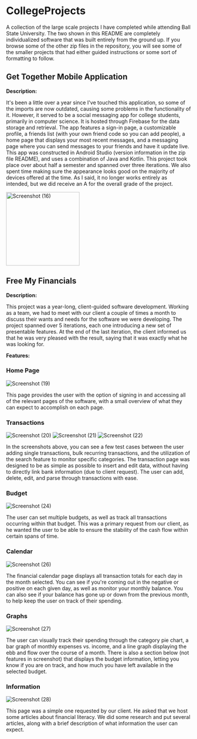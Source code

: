 # CollegeProjects

A collection of the large scale projects I have completed while attending Ball State University. The two shown in this README are completely individualized software that was built entirely from the ground up. If you browse some of the other zip files in the repository, you will see some of the smaller projects that had either guided instructions or some sort of formatting to follow.

## Get Together Mobile Application
**Description:**

It's been a little over a year since I've touched this application, so some of the imports are now outdated, causing some problems in the functionality of it. However, it served to be a social messaging app for college students, primarily in computer science. It is hosted through Firebase for the data storage and retrieval. The app features a sign-in page, a customizable profile, a friends list (with your own friend code so you can add people), a home page that displays your most recent messages, and a messaging page where you can send messages to your friends and have it update live. This app was constructed in Android Studio (version information in the zip file README), and uses a combination of Java and Kotlin. This project took place over about half a semester and spanned over three iterations. We also spent time making sure the appearance looks good on the majority of devices offered at the time. As I said, it no longer works entirely as intended, but we did receive an A for the overall grade of the project.

<img src="https://github.com/DennisRBeaver/CollegeProjects/assets/112116511/2602cff7-71c0-4a89-ad74-c82bcbb0709c" alt="Screenshot (16)" width="200"/>

## Free My Financials
**Description:**

This project was a year-long, client-guided software development. Working as a team, we had to meet with our client a couple of times a month to discuss their wants and needs for the software we were developing. The project spanned over 5 iterations, each one introducing a new set of presentable features. At the end of the last iteration, the client informed us that he was very pleased with the result, saying that it was exactly what he was looking for.

**Features:**

### Home Page

![Screenshot (19)](https://github.com/DennisRBeaver/CollegeProjects/assets/112116511/43d51c61-8789-4e73-96e7-7dd5d413c16a)

This page provides the user with the option of signing in and accessing all of the relevant pages of the software, with a small overview of what they can expect to accomplish on each page.

### Transactions

![Screenshot (20)](https://github.com/DennisRBeaver/CollegeProjects/assets/112116511/6e94abda-2597-409b-bb74-6621ae55b11a)
![Screenshot (21)](https://github.com/DennisRBeaver/CollegeProjects/assets/112116511/28f172c6-a3b5-49b6-90b1-d7d7da32195e)
![Screenshot (22)](https://github.com/DennisRBeaver/CollegeProjects/assets/112116511/2141f1cc-a9d6-45ed-91a1-02861f99427a)

In the screenshots above, you can see a few test cases between the user adding single transactions, bulk recurring transactions, and the utilization of the search feature to monitor specific categories. The transaction page was designed to be as simple as possible to insert and edit data, without having to directly link bank information (due to client request). The user can add, delete, edit, and parse through transactions with ease.

### Budget

![Screenshot (24)](https://github.com/DennisRBeaver/CollegeProjects/assets/112116511/187abe1f-00dd-4fbe-988e-3ea543359abc)

The user can set multiple budgets, as well as track all transactions occurring within that budget. This was a primary request from our client, as he wanted the user to be able to ensure the stability of the cash flow within certain spans of time.

### Calendar

![Screenshot (26)](https://github.com/DennisRBeaver/CollegeProjects/assets/112116511/5648998a-e146-45da-8251-b3042ca02ef6)

The financial calendar page displays all transaction totals for each day in the month selected. You can see if you're coming out in the negative or positive on each given day, as well as monitor your monthly balance. You can also see if your balance has gone up or down from the previous month, to help keep the user on track of their spending.

### Graphs

![Screenshot (27)](https://github.com/DennisRBeaver/CollegeProjects/assets/112116511/55de4d59-5b97-4c40-a1dc-e94858bd011b)

The user can visually track their spending through the category pie chart, a bar graph of monthly expenses vs. income, and a line graph displaying the ebb and flow over the course of a month. There is also a section below (not features in screenshot) that displays the budget information, letting you know if you are on track, and how much you have left available in the selected budget.

### Information

![Screenshot (28)](https://github.com/DennisRBeaver/CollegeProjects/assets/112116511/652aebf7-813b-4841-862e-60f5dd67d0e3)

This page was a simple one requested by our client. He asked that we host some articles about financial literacy. We did some research and put several articles, along with a brief description of what information the user can expect.

